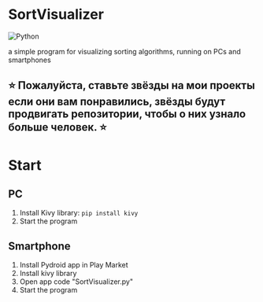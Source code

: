 # SortVisualizer

![Python](https://img.shields.io/badge/Python-3.8+-blue.svg)

a simple program for visualizing sorting algorithms, running on PCs and smartphones

## ⭐ Пожалуйста, ставьте звёзды на мои проекты если они вам понравились, звёзды будут продвигать репозитории, чтобы о них узнало больше человек. ⭐

# Start

## PC

1) Install Kivy library: `pip install kivy`
2) Start the program

## Smartphone

1) Install Pydroid app in Play Market
2) Install kivy library
3) Open app code "SortVisualizer.py"
4) Start the program
